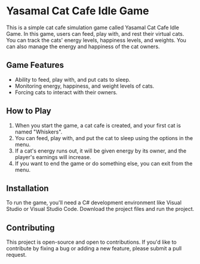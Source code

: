 # Yasamal Cat Cafe Idle Game

This is a simple cat cafe simulation game called Yasamal Cat Cafe Idle Game. In this game, users can feed, play with, and rest their virtual cats. You can track the cats' energy levels, happiness levels, and weights. You can also manage the energy and happiness of the cat owners.

## Game Features

- Ability to feed, play with, and put cats to sleep.
- Monitoring energy, happiness, and weight levels of cats.
- Forcing cats to interact with their owners.

## How to Play

1. When you start the game, a cat cafe is created, and your first cat is named "Whiskers".
2. You can feed, play with, and put the cat to sleep using the options in the menu.
3. If a cat's energy runs out, it will be given energy by its owner, and the player's earnings will increase.
4. If you want to end the game or do something else, you can exit from the menu.

## Installation

To run the game, you'll need a C# development environment like Visual Studio or Visual Studio Code. Download the project files and run the project.

## Contributing

This project is open-source and open to contributions. If you'd like to contribute by fixing a bug or adding a new feature, please submit a pull request.
